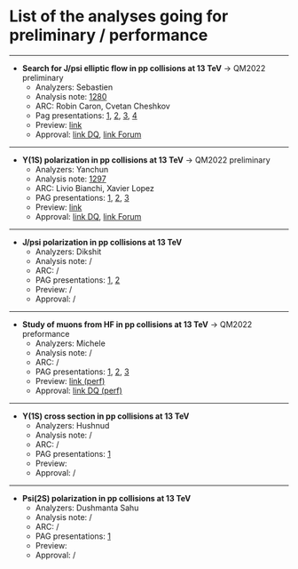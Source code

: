 # List of the analyses going for preliminary / performance


---
- **Search for J/psi elliptic flow in pp collisions at 13 TeV** &rarr; QM2022 preliminary
  - Analyzers: Sebastien
  - Analysis note: [1280](https://alice-notes.web.cern.ch/node/1280)
  - ARC: Robin Caron, Cvetan Cheshkov
  - Pag presentations: [1](https://indico.cern.ch/event/1120287/contributions/4705881/attachments/2380577/4067501/SPerrin_Analyse_PAG_280122.pdf), [2](https://indico.cern.ch/event/1123891/contributions/4717911/attachments/2384522/4074934/SPerrin_Analyse_PAG_040222.pdf), [3](https://indico.cern.ch/event/1158338/contributions/4864257/attachments/2438860/4177447/SPerrin_Analyse_PAG_050522.pdf), [4](https://indico.cern.ch/event/1163512/contributions/4886548/attachments/2447913/4194710/SPerrin_Analyse_PAG_190522.pdf)
  - Preview: [link](https://indico.cern.ch/event/1122791/contributions/4713989/attachments/2386370/4078594/SPerrin_PWG_082222.pdf)
  - Approval: [link DQ](https://indico.cern.ch/event/1123657/contributions/4757398/attachments/2403669/4111306/SPerrin_PWG_080322.pdf), [link Forum](https://indico.cern.ch/event/1135462/contributions/4766973/attachments/2402443/4127170/SPerrin_PF_200322.pdf)
 
---

- **Y(1S) polarization in pp collisions at 13 TeV** &rarr; QM2022 preliminary
  - Analyzers: Yanchun
  - Analysis note: [1297](https://alice-notes.web.cern.ch/node/1297)
  - ARC: Livio Bianchi, Xavier Lopez
  - PAG presentations: [1](https://indico.cern.ch/event/1106532/contributions/4659662/attachments/2367201/4042653/dPAG20211217.pdf), [2](https://indico.cern.ch/event/1123891/contributions/4721504/attachments/2384694/4075402/dPAG20220204.pdf), [3](https://indico.cern.ch/event/1133107/contributions/4756039/attachments/2397690/4099940/dPAG20220225.pdf)
  - Preview: [link](https://indico.cern.ch/event/1122791/contributions/4713990/attachments/2387100/4079886/dYD20220208_DQPre.pdf)
  - Approval: [link DQ](https://indico.cern.ch/event/1123657/contributions/4757399/attachments/2403875/4111738/dYD20220308_DQApproval.pdf), [link Forum](https://indico.cern.ch/event/1135462/contributions/4766974/attachments/2402446/4127119/dYD20220322_PFApproval_final.pdf)
 
---

- **J/psi polarization in pp collisions at 13 TeV**
  - Analyzers: Dikshit
  - Analysis note: /
  - ARC: /
  - PAG presentations: [1](https://indico.cern.ch/event/1106532/contributions/4655204/attachments/2367115/4042226/Alice_PAG_update.pdf), [2](https://indico.cern.ch/event/1118278/contributions/4695981/attachments/2376679/4060039/alice_update21jan2022odp.pdf)
  - Preview: /
  - Approval: /
 
---

- **Study of muons from HF in pp collisions at 13 TeV** &rarr; QM2022 preformance
  - Analyzers: Michele
  - Analysis note: /
  - ARC: /
  - PAG presentations: [1](https://indico.cern.ch/event/1120287/contributions/4709981/attachments/2380590/4067511/PAG_Update.pdf), [2](https://indico.cern.ch/event/1133107/contributions/4754331/attachments/2397669/4099900/MPennisi_PAG_meeting_25_02.pdf), [3](https://indico.cern.ch/event/1158338/contributions/4864039/attachments/2438863/4177454/PAG_Meeting_MPennisi_6_05_2022.pdf)
  - Preview: [link (perf)](https://indico.cern.ch/event/1122791/contributions/4714006/attachments/2386621/4078958/MPennisi_DQ_meeting.pdf)
  - Approval: [link DQ (perf)](https://indico.cern.ch/event/1123657/contributions/4757400/attachments/2403714/4111406/DQMeeting_MPennisi_8_03_2022.pdf)
 
---

- **Y(1S) cross section in pp collisions at 13 TeV**
  - Analyzers: Hushnud
  - Analysis note: /
  - ARC: /
  - PAG presentations: [1](https://indico.cern.ch/event/1127549/contributions/4733104/attachments/2389551/4084669/PAG_Meeting_Feb11_2022.pdf)
  - Preview:
  - Approval: /

---

- **Psi(2S) polarization in pp collisions at 13 TeV**
  - Analyzers: Dushmanta Sahu
  - Analysis note: /
  - ARC: /
  - PAG presentations: [1](https://indico.cern.ch/event/1129819/contributions/4745536/attachments/2393691/4092405/Dushmanta-PAG-18Feb2022.pdf)
  - Preview:
  - Approval: /
